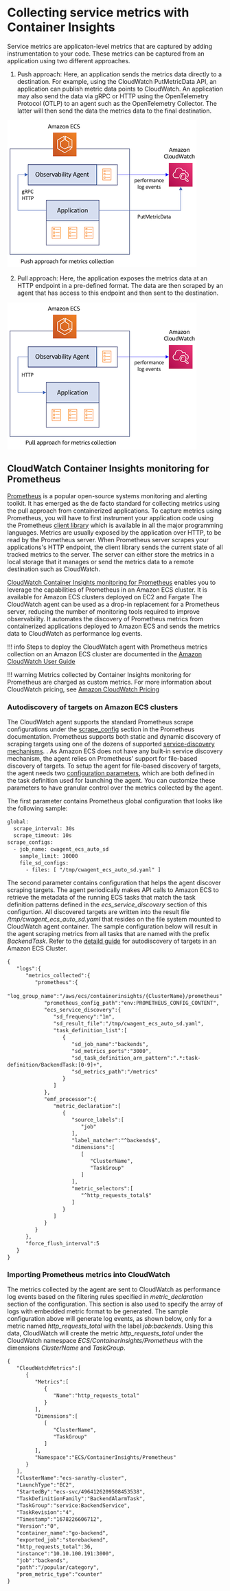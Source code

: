 # Collecting service metrics with Container Insights
Service metrics are applicaton-level metrics that are captured by adding instrumentation to your code. These metrics can be captured from an application using two different approaches. 

1. Push approach: Here, an application sends the metrics data directly to a destination. For example, using the CloudWatch PutMetricData API, an application can publish metric data points to CloudWatch. An application may also send the data via gRPC or HTTP using the OpenTelemetry Protocol (OTLP) to an agent such as the OpenTelemetry Collector. The latter will then send the data the metrics data to the final destination.

![Push approach for metric collection](../../../../images/PushMetrics.png)

2. Pull approach: Here, the application exposes the metrics data at an HTTP endpoint in a pre-defined format. The data are then scraped by an agent that has access to this endpoint and then sent to the destination. 

![Pull approach for metric collection](../../../../images/PullMetrics.png)

## CloudWatch Container Insights monitoring for Prometheus
[Prometheus](https://prometheus.io/docs/introduction/overview/) is a popular open-source systems monitoring and alerting toolkit. It has emerged as the de facto standard for collecting metrics using the pull approach from containerized applications. To capture metrics using Prometheus, you will have to first instrument your application code using the Prometheus [client library](https://prometheus.io/docs/instrumenting/clientlibs/) which is available in all the major programming languages. Metrics are usually exposed by the application over HTTP, to be read by the Prometheus server.
When Prometheus server scrapes your applications's HTTP endpoint, the client library sends the current state of all tracked metrics to the server. The server can either store the metrics in a local storage that it manages or send the metrics data to a remote destination such as CloudWatch.

[CloudWatch Container Insights monitoring for Prometheus](https://docs.aws.amazon.com/AmazonCloudWatch/latest/monitoring/ContainerInsights-Prometheus.html) enables you to leverage the capabilities of Prometheus in an Amazon ECS cluster. It is available for Amazon ECS clusters deployed on EC2 and Fargate The CloudWatch agent can be used as a drop-in replacement for a Prometheus server, reducing the number of monitoring tools required to improve observability. It automates the discovery of Prometheus metrics from containerized applications deployed to Amazon ECS and sends the metrics data to CloudWatch as performance log events. 

!!! info
    Steps to deploy the CloudWatch agent with Prometheus metrics collection on an Amazon ECS cluster are documented in the [Amazon CloudWatch User Guide](https://docs.aws.amazon.com/AmazonCloudWatch/latest/monitoring/ContainerInsights-Prometheus-install-ECS.html)

!!! warning
    Metrics collected by Container Insights monitoring for Prometheus are charged as custom metrics. For more information about CloudWatch pricing, see [Amazon CloudWatch Pricing](https://aws.amazon.com/cloudwatch/pricing/)

### Autodiscovery of targets on Amazon ECS clusters
The CloudWatch agent supports the standard Prometheus scrape configurations under the [scrape_config](https://prometheus.io/docs/prometheus/latest/configuration/configuration/#scrape_config) section in the Prometheus documentation. Prometheus supports both static and dynamic discovery of scraping targets using one of the dozens of supported [service-discovery mechanisms](https://prometheus.io/docs/prometheus/latest/configuration/configuration/#scrape_config). . As Amazon ECS does not have any built-in service discovery mechanism, the agent relies on Prometheus' support for file-based discovery of targets. To setup the agent for file-based discovery of targets, the agent needs two [configuration parameters](https://docs.aws.amazon.com/AmazonCloudWatch/latest/monitoring/ContainerInsights-Prometheus-Setup-configure-ECS.html), which are both defined in the task definition used for launching the agent. You can customize these parameters to have granular control over the metrics collected by the agent.

The first parameter contains Prometheus global configuration that looks like the following sample:

```
global:
  scrape_interval: 30s
  scrape_timeout: 10s
scrape_configs:
  - job_name: cwagent_ecs_auto_sd
    sample_limit: 10000
    file_sd_configs:
      - files: [ "/tmp/cwagent_ecs_auto_sd.yaml" ] 
```

The second parameter contains configuration that helps the agent discover scraping targets. The agent periodically makes API calls to Amazon ECS to retrieve the metadata of the running ECS tasks that match the task definition patterns defined in the *ecs_service_discovery* section of this configurtion. All discovered targets are written into the result file */tmp/cwagent_ecs_auto_sd.yaml* that resides on the file system mounted to CloudWatch agent container. The sample configuration below will result in the agent scraping metrics from all tasks that are named with the prefix *BackendTask*. Refer to the [detaild guide](https://docs.aws.amazon.com/AmazonCloudWatch/latest/monitoring/ContainerInsights-Prometheus-Setup-autodiscovery-ecs.html) for autodiscovery of targets in an Amazon ECS Cluster.

```
{
   "logs":{
      "metrics_collected":{
         "prometheus":{
            "log_group_name":"/aws/ecs/containerinsights/{ClusterName}/prometheus"
            "prometheus_config_path":"env:PROMETHEUS_CONFIG_CONTENT",
            "ecs_service_discovery":{
               "sd_frequency":"1m",
               "sd_result_file":"/tmp/cwagent_ecs_auto_sd.yaml",
               "task_definition_list":[
                  {
                     "sd_job_name":"backends",
                     "sd_metrics_ports":"3000",
                     "sd_task_definition_arn_pattern":".*:task-definition/BackendTask:[0-9]+",
                     "sd_metrics_path":"/metrics"
                  }
               ]
            },
            "emf_processor":{
               "metric_declaration":[
                  {
                     "source_labels":[
                        "job"
                     ],
                     "label_matcher":"^backends$",
                     "dimensions":[
                        [
                           "ClusterName",
                           "TaskGroup"
                        ]
                     ],
                     "metric_selectors":[
                        "^http_requests_total$"
                     ]
                  }
               ]
            }
         }
      },
      "force_flush_interval":5
   }
}
```

### Importing Prometheus metrics into CloudWatch
The metrics collected by the agent are sent to CloudWatch as performance log events based on the filtering rules specified in *metric_declaration* section of the configuration. This section is also used to specify the array of logs with embedded metric format to be generated. The sample configuration above will generate log events, as shown below, only for a metric named *http_requests_total* with the label *job:backends*. Using this data, CloudWatch will create the metric *http_requests_total* under the CloudWatch namespace *ECS/ContainerInsights/Prometheus* with the dimensions *ClusterName* and *TaskGroup*.
```
{
   "CloudWatchMetrics":[
      {
         "Metrics":[
            {
               "Name":"http_requests_total"
            }
         ],
         "Dimensions":[
            [
               "ClusterName",
               "TaskGroup"
            ]
         ],
         "Namespace":"ECS/ContainerInsights/Prometheus"
      }
   ],
   "ClusterName":"ecs-sarathy-cluster",
   "LaunchType":"EC2",
   "StartedBy":"ecs-svc/4964126209508453538",
   "TaskDefinitionFamily":"BackendAlarmTask",
   "TaskGroup":"service:BackendService",
   "TaskRevision":"4",
   "Timestamp":"1678226606712",
   "Version":"0",
   "container_name":"go-backend",
   "exported_job":"storebackend",
   "http_requests_total":36,
   "instance":"10.10.100.191:3000",
   "job":"backends",
   "path":"/popular/category",
   "prom_metric_type":"counter"
}
```